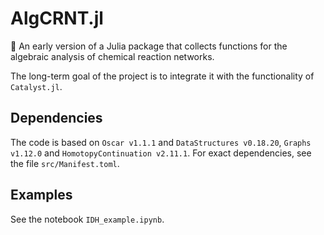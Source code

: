 # AlgCRNT.jl

🚀 An early version of a Julia package that collects functions for the algebraic analysis of chemical reaction networks.

The long-term goal of the project is to integrate it with the functionality of `Catalyst.jl`.

## Dependencies
The code is based on `Oscar v1.1.1` and `DataStructures v0.18.20`, `Graphs v1.12.0` and `HomotopyContinuation v2.11.1`. 
For exact dependencies, see the file `src/Manifest.toml`.

## Examples
See the notebook `IDH_example.ipynb`.
